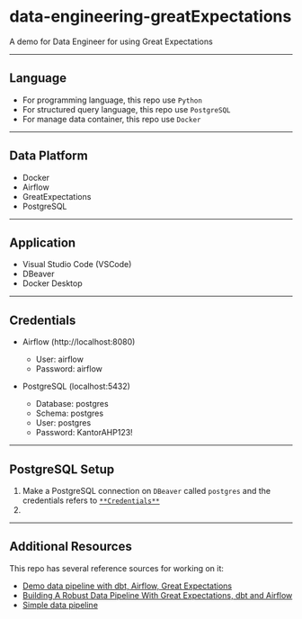 # data-engineering-greatExpectations
 A demo for Data Engineer for using Great Expectations

---

## Language
* For programming language, this repo use `Python`
* For structured query language, this repo use `PostgreSQL`
* For manage data container, this repo use `Docker`
---

## Data Platform
* Docker
* Airflow
* GreatExpectations
* PostgreSQL
---

## Application
* Visual Studio Code (VSCode)
* DBeaver
* Docker Desktop
---

## Credentials
* Airflow (http://localhost:8080)
	* User: airflow
	* Password: airflow

* PostgreSQL (localhost:5432)
	* Database: postgres 
	* Schema: postgres
	* User: postgres
	* Password: KantorAHP123!
---
## PostgreSQL Setup
1. Make a PostgreSQL connection on `DBeaver` called `postgres` and the credentials refers to [`**Credentials**`]()
2. 


---

## Additional Resources
This repo has several reference sources for working on it:
* [Demo data pipeline with dbt, Airflow, Great Expectations](https://github.com/spbail/dag-stack)
* [Building A Robust Data Pipeline With Great Expectations, dbt and Airflow](https://medium.com/@Sasakky/building-a-robust-data-pipeline-with-great-expectations-dbt-and-airflow-d12b8bba030)
* [Simple data pipeline](https://github.com/goFrendiAsgard/platform-data)
